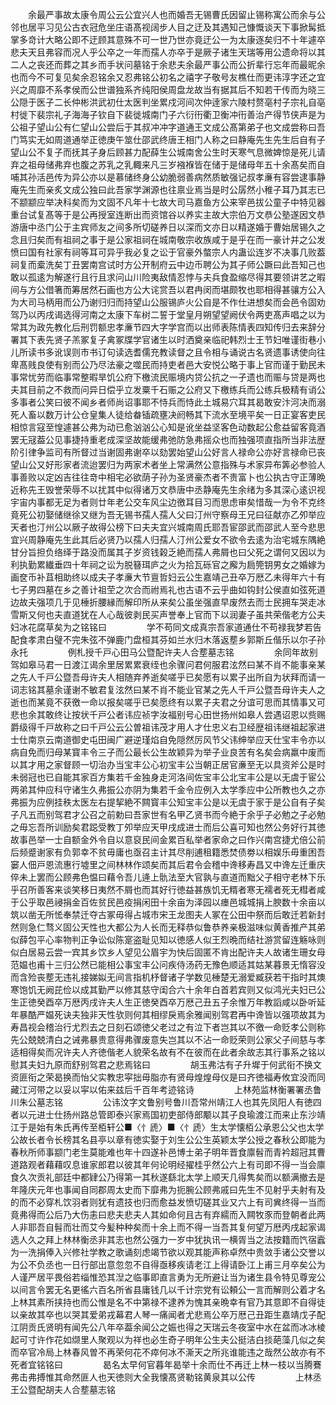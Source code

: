 <!-- { "loadSidebar": true } -->
　　余最严事故太康令周公云公宜兴人也而婚吾无锡曹氏因留止锡称寓公而余与公邻也居平习见公古衣冠危坐庄语髙视阔步人目之迂及其遇知己慷慨谈天下事掀髯抵掌多竒计大略公即不迂顾其意殊不可一世乃世亦竟迂公一为太康逐矣归不十年遽卒悲夫天且弗容而况人乎公卒之一年而孺人亦卒于是厥子诸生天瑞等用公遗命将以其二人之丧还而葬之其乡而手状问墓铭于余悲夫余最严事公而公折辈行忘年而最昵余也而今不可复见矣余忍铭余又忍弗铭公初名之禧字子敬号友樵仕而更讳淳字还之宜兴之周靡不系孝侯而公世谱独系齐纯阳侯周盘龙故当有据其后不知若干传而为晓三公隠于医子二长仲彬洪武初仕太医判坐累戍河间次仲逹家六陵村赘亳村子宗礼自亳村徙下裴宗礼子海海子钦自下裴徙城南门子六衍衎衢卫衡冲衎善治产得节侠声是为公祖子望山公有仁望山公尝后于其叔冲冲字道通王文成公髙第弟子也文成尝称曰吾门笃实无如周道通举正徳庚午筮仕邵武终唐王相门人称之曰静庵先生先生后自有子望山公不复子而抚其子身后顾甚力配薛生公城南舍公生时天寒气息微婢惊是死儿请弃之祖母储弗弃也腹之苏乳之乳輙来凡三岁襁褓皆在储于是储母年五十余髙矣而自哺其孙活邑传为异公亦以是慕储终身公幼脆弱善病然质敏强记叔孝亷有容尝逮事静庵先生而亲炙文成公独曰此吾家学渊源也往禀业焉当是时公孱然小稚子耳乃其志已不颛颛应举决科矣而为文固不凡年十七故大司马嘉鱼方公来宰邑拔公童子中特见器重台试复髙等于是公再授室连断出而资馆谷以养实主故大宗伯万文恭公塾遂因文恭游唐中丞门公于主宾师友之间多所切磋养日以深而文亦日以精遂婚于曹始居锡久之念且归矣而有祖祠之事于是公家祖祠在城南敬宗收族咸于是乎在而一豪计并之公发愤曰国有社家有祠等耳可异乎我必复之讼于官豪外螫宗人内蛊讼连岁不决事几败葢祠复而槖洗矣丁丑罢南宫试时方公开制府云中边币聘公为其子师公蹶曰此吾知己也敢以孤逺为解遂行且行且求问山川险夷敌情忍悖与夫兵食盈缩尽得其要领讲艺之暇间与方公借箸而筹居然石画也方公大诧赏吾以君冉闵而堪颇牧也耶相得甚骧方公入为大司马柄用而公乃谢归归而持望山公服锡庐火公自是不作仕进想矣而会邑令固劝驾乃以丙戌谒选得河南之太康下车树二誓于堂皇月朔望望阙伏令两吏髙声唱之以为常其为政先教化后刑罚额忠孝亷节四大字学宫而以出师表陈情表四知传归去来辞分署其下表先贤子羔冢复子禽冢牒学官诸生以时洒奠亲临祀韩烈士王节妇唯谨街巷小儿所读书多讹误则市书订句读选耆儒充教读督之且令相与诵说古名贤遗事诱使向往卑髙贱良使有别而公乃尽法豪之噬民而持吏者邑大安悦公略于事上官而谨于勤民未事常忧劳而临事常整暇旱饥公府下檄流民赈境内贷公抗之一孑遗也而赈与贷是两也夫其目前之不救而问异日偿乎立发粟千石赈之公府又下檄练兵而公练兵极精有诮公多事者公笑曰彼不闻乡者师尚诏事耶不恃兵而恃此土城易穴耳其曷敢安汴河决而溺死人畜以数万计公仓皇集人徒给畚锸疏壅决阏畅其下流水至境平矣一日正宴客吏民相惊言寇至惶遽甚公弗为动已愈汹汹公心知是讹坐益坚客色动数起公愈益留客竟酒罢无冦葢公见事捷持重老成深坚故能缓弗弛防急弗摇众也而独强项直指所当非法歴阶引律争监司有所督过当谢固弗谢卒以劾罢始望山公好言人禄命公亦好言禄命已丧望山公又好形家者流迨罢归为两家术者坐上常满然公意指殊与术家异布筭必参验人事善败以定凶吉往往竒中相宅必欲荫子孙为圣贤豪杰者不贵富卜也公执古守正薄晩近称先王毁誉荣辱不以扰其中似得诸万文恭唐中丞静庵先生余绪为多其深心逺识视宇宙内事都无足为者则廿年老公交车风尘边徼耳目习而思虑审矣惜哉一为令不克终竟死公初娶储继徐又继为吾无锡书孺人孺人父曰汀州守察母王兄曰征献亦乙夘举应天者也汀州公以厥子故得公榜下曰夫夫宜兴城南周氏耶吾宦邵武而邵武人至今悲思宜兴周静庵先生此其后必贤乃以孺人归孺人汀州公爱女不欲令去逺为治宅城东隅絶甘分旨担负络绎于路没而属其子岁资钱榖乏絶而孺人弗屑也曰父死之谓何又因以为利执勤累纎垂四十年祠之讼为脱簮珥庐之火为拾瓦砾官之廨为扃筦钥男女之婚嫁为画奁币补苴相助终以成夫子孝亷大节亶哲妇云公生嘉靖己丑卒万厯乙未得年六十有七子男四墓在乡之善计祖茔之次合而祔焉礼也古语不云乎曲如钩封公侯直如弦死道边故夫强项几于见棰折腰縁而解印所从来矣公虽坐强直早废然去而士民拥车哭走冰雪斯又何也夫直道犹在人心哉彼剥民买声誉奉上官而下以润妻子虽共荣偕老方公夫妇冰花腐草矣为之铭铭曰
　　
　　学不苟同文成真宗吾家道通仕不苟禄我梦若告配食孝肃白璧不完朱弦不弹鹿门盘桓其芬如兰水归木落返塟乡郭斯丘偕乐以尔子孙永托
　　
　　例札授千戸心田马公暨配许夫人合塟墓志铭
　　
　　余同年故别驾如皋马君一日渡江谒余里居累累衰绖也余骤问君何服君泫然曰某不肖不能事亲某之先人千戸公暨吾母许夫人相随弃养逝矣嗟乎已矣愿有以累子出所自为状拜而请一词志铭其墓余谨谢不敏君复泫然曰某不肖不能业官某之先人千戸公暨吾母许夫人之逝也而某竟不获徼一命以报矣嗟乎已矣愿终有以累子夫君之分谊可思而其情事又可悲也余其敢终让按状千戸公者讳应祯字汝福别号心田世扬州如皋人尝遇诏恩以赀赐爵级得千戸故称之曰千戸公云公曽祖讳茂才用人才仕忠义右卫经歴祖讳继祖起家进士仕南京云南道御史屯田闽广避逆瑾焰自免隠然厉风节父讳绅举应天仕宝丰令亦以病自免而归母某寳丰令三子而公最长公生故颖异为举子业良苦有名矣会病羸中废而以其才用之家督顾一切治办当宝丰公心初宝丰公当朝正居官亷至无以具资斧公是时未弱冠也已自能其家百方集若千金独身走河洛间佐宝丰公北宝丰公是以无虞于宦公两弟其仲应科守诸生久弗振公亦阴为集若千金令应例入太学季应中公所教也久之亦弗振为应例挂秩太医左右提挈絶不闗寳丰公知宝丰公是以无虞于家于是公自有子矣子凡五而别驾君才公召之前勅曰吾家世有名甲乙贤书而今絶于余乎子必勉之子必勉之毋忘吾所训励矣君跽受教丁夘举应天甲戌成进士而后公喜可知也然公务好行其徳故事邑举一士自额金外令自以意裒民间金累百私举者家命之曰作兴南宫捷尤倍公前后频蹙谢家有负郭幸不贫毋庸也亟召主计其尽削逋租籍悉焚债劵以相娱乐毋重困吾窭人佃戸恩流惠行墟里之间林林作颂矣而其后君令会稽中谗移寿昌又中谗左迁重庆倅未上罢而公顾弗色愠曰藉令吾儿逄上骩法至大官孰与直道而黜父子相守老林下乐乎召所善客来谈笑移日夷然不屑也而其好行徳益甚族饥无糈者寒无襦者死无槥者咸于公乎取邑祲捐金百佐贫民邑疫捐闲田十余亩为泽园以瘗邑城城捐上腴数十余亩以筑以凿无所恡奉禁迁夺古冢毋得占城市宋王龙图夫人冢在公田中祭而后敢迁若新封然则急仁骛义固公天性也大都公为人长而无释恭似鲁恭养亲极滋味似黄香推产其弟似薛包平心率物判正争讼似陈寔盗耻见知以徳感人似王烈晩而结社游赏留连觞咏则似白居易云尝一宾其乡饮乡人望见公眉宇为快后固匿不肯出配许夫人故诸生珊女母范媪也甫十三归公然已能相公事宝丰公问疾侍汤药无豫色顺适其姑某暮景无惰容没而含殓丧塟无违礼接娣姒无间言指机杼督诸子学数见棰楚无溺爱臧获若干指时其燠寒饱饥无阙芘俭以成其勤严以修其慈守闺合六十余年白首若宾则又似鸿光夫妇已公生正徳癸酉卒万厯丙戌许夫人生正徳癸酉卒万厯己丑五子余惟万年教謟咸以卧听延年暴酷严媪死诀夫独非天性欤则何其相缪戾焉余雅闻别驾君再中谗皆以强项故其为寿昌视会稽治行尤烈去之日刻石颂徳父老过之有泣下者岂其以不徼一命贬孝公则称先公兢兢清白之诫弗暴贵意得弗骤废意失岂其以不沾一命贬荣则公家父子间慈与孝适相得矣而况许夫人齐徳偕老人貌荣名故有不在彼而在此者余故志其行事系之铭以慰其夫妇九原而舒别驾君之悲焉铭曰
　　
　　胡玉弗沽有子升墀于何武衔不换文资匪衔之荣曷换而怡父实教忠寜拙毋脂亦有贤母煌煌母仪是曰齐徳福寿攸宜没而同藏江河带之以妥以寜以佑来兹后千百年考迹铭诗
　　
　　上林苑监林衡署署丞鲁川朱公墓志铭
　　
　　公讳汶字文鲁别号鲁川吾常州靖江人也其先凤阳人有徳四者以元进士仕扬州路总管即泰兴家焉国初吏部侍郎颙以其子良瑜渡江而来止东沙靖江于是始有朱氏再传至栢轩公■〈忄虒〉■〈忄虒〉生太学懐栢公承恩公父也太学公故长者令长榜其名县亭以章有徳实娶于刘生公公生英颖太学公授之春秋公即能为春秋所师事颛门老生莫能难也年十四遂补邑博士弟子明年晋食廪髫而青衿超冠其曹道路观者藉藉叹息谁家郎君以彼其年何论明经擢桂乎然公六上有司即不得一当会廪食久次贡礼部廷中都肄公乃得第一其秋遂繇北太学上顺天几得隽矣而以额满撤去是年隆庆元年也事闻自同郡周太史而下靡弗为扼腕公顾弗戚曰先生不见射乎夫射有及的而不必穿札饮羽者则犹有遗技也归而愈益发愤切磋其业又六上有司兾终得一当而竟弗得而公后乃大伤恚曰悲夫悲夫人其如命何且古有弃繻而入闗牧豕而登朝者此两人非耶吾自髫而壮而艾今髪种种矣而十余上而不得一当吾其复何望万厯丙戌起家谒选人久之拜上林林衡丞非其志也然公强力一岁中犹执讯一横胥当之法按籍而饩宿蠧为一洗捐俸入兴修社学教之歌诵刻虑竭节欲以观其能声称卓然中贵敛手诸公交誉以为公不负丞也一日行部出意忽忽不自得亟移疾请老江上得请卧江上甫三月卒矣公为人谨严居平畏俗若缁惟恐其湼之临事即直言勇为无所避让当为诸生县令特见尊宠公以间言令罢无名更徭六百名所省县庸钱几以千计宗党有讼頼公一言而解则公着才名上林其素所挟持也而公惟是名不中第禄不逮养为愧其亲晩幸有官乃其意即不自得徒以亲故其卒也以哭其爱弟戎幕君人琴一痛闻者尤悲焉公卒万厯己丑距生嘉靖戊子配江阴贡氏贤明有闻先公八年卒葢余闻公之娠也得之天瑞云冬夜室中水在盆而冰冰棱起可寸许作花如缬里人聚观以为祥也必生奇子明年公生夫公挺洁白掞葩藻几似之矣而卒官冷局上林春风曽不再荣何花不瘁何冰不澌天之所兆谁能违之哉然公故亦有不死者宜铭铭曰
　　
　　曷名太早何官暮年曷举十余而仕不再迁上林一枝以当腾鶱弗击弗搏惟其命然匪人也天徳则大全我懐髙贤勒铭黄泉其以公传
　　
　　上林丞王公暨配胡夫人合塟墓志铭
　　
